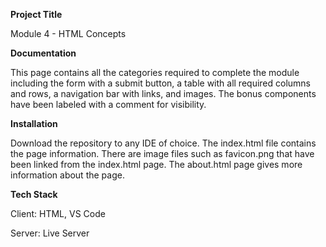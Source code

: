 **Project Title**

Module 4 - HTML Concepts

**Documentation**

This page contains all the categories required to complete the module including the form with a submit button, a table with all required columns and rows, a navigation bar with links, and images. The bonus components have been labeled with a comment for visibility.

**Installation**

Download the repository to any IDE of choice.
The index.html file contains the page information.
There are image files such as favicon.png that have been linked from the index.html page.
The about.html page gives more information about the page.

**Tech Stack**

Client: HTML, VS Code

Server: Live Server
